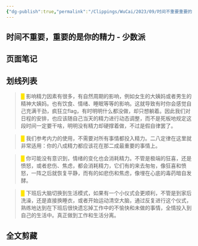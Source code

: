 ```yaml
---
{"dg-publish":true,"permalink":"/Clippings/WuCai/2023/09/时间不重要重要的是你的精力 - 少数派-20230915/"}
---
```



## 时间不重要，重要的是你的精力 - 少数派 

## 页面笔记


## 划线列表
> <font color="#FFE500">█  </font>影响精力因素有很多，有自然周期的影响，例如女生的大姨妈或者男生的精神大姨妈。也有饮食、情绪、睡眠等等的影响。这就导致有时你会感觉自己充满干劲，疯狂立flag，有时明明什么都没做，却只想躺着。因此我们对日程的安排，也应该随自己当天的精力进行动态调整，而不是死板地规定这段时间一定要干啥，明明没有精力却硬撑着做，不过是假自律罢了。

> <font color="#FFE500">█  </font>我们参考内力的使用，不需要对所有事情都投入精力。二八定律在这里就非常适用：你的八成精力都应该花在那二成最重要的事情上。

> <font color="#FFE500">█  </font>你可能没有意识到，情绪的变化也会消耗精力。不管是极端的狂喜，还是愤怒，或者悲伤、焦虑，都会消耗精力，它们有的来去匆匆，像狂喜和愤怒，一阵之后就恢复平静，而有的如悲伤和焦虑，像埋在心底的毒药暗自发酵。

> <font color="#FFE500">█  </font>下班后大脑切换到生活模式，如果有一个小仪式会更顺利，不管是到家后洗澡，还是直接换睡衣，或者开始运动清空大脑，通过反复进行这个仪式，熟练地达到在下班后很快遗忘掉工作中的不愉快和未做的事情，全情投入到自己的生活中。真正做到工作和生活分离。


## 全文剪藏

